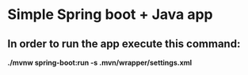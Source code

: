 # Simple Spring boot + Java app


## In order to run the app execute this command:

**./mvnw spring-boot:run -s .mvn/wrapper/settings.xml**
